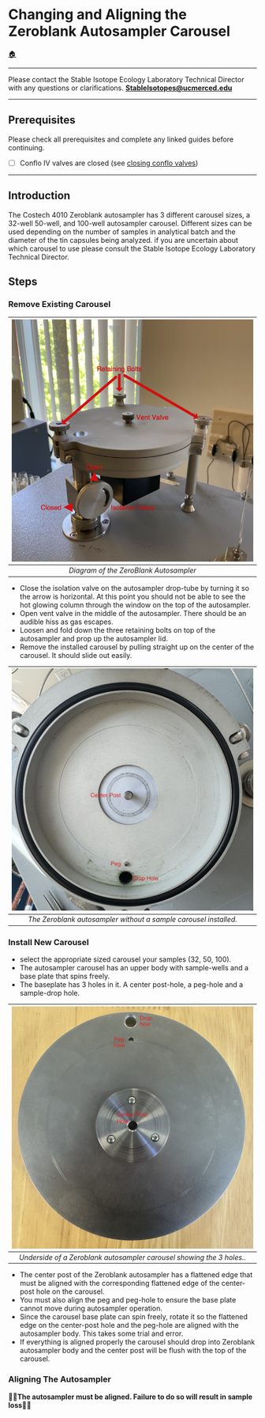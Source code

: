 # Changing and Aligning the Zeroblank Autosampler Carousel  

[🏠](../README.md)

***

Please contact the Stable Isotope Ecology Laboratory Technical Director with any questions or clarifications. **StableIsotopes@ucmerced.edu**

***

## Prerequisites

Please check all prerequisites and complete any linked guides before continuing.

- [ ] Conflo IV valves are closed (see [closing conflo valves](../conflo/closing_conflo_valves.md))

*** 

## Introduction

The Costech 4010 Zeroblank autosampler has 3 different carousel sizes, a 32-well 50-well, and 100-well autosampler carousel. Different sizes can be used depending on the number of samples in analytical batch and the diameter of the tin capsules being analyzed. if you are uncertain about which carousel to use please consult the Stable Isotope Ecology Laboratory Technical Director. 

## Steps

### Remove Existing Carousel

|![](../figures/costech_EA/autosampler.png)|
|:--:|
|*Diagram of the ZeroBlank Autosampler*|

* Close the isolation valve on the autosampler drop-tube by turning it so the arrow is horizontal. At this point you should not be able to see the hot glowing column through the window on the top of the autosampler.
* Open vent valve in the middle of the autosampler. There should be an audible hiss as gas escapes.
* Loosen and fold down the three retaining bolts on top of the autosampler and prop up the autosampler lid.
* Remove the installed carousel by pulling straight up on the center of the carousel. It should slide out easily.

|![](../figures/costech_EA/empty_autosampler.jpeg)|
|:--:|
|*The Zeroblank autosampler without a sample carousel installed.*|

### Install New Carousel

* select the appropriate sized carousel your samples (32, 50, 100).
* The autosampler carousel has an upper body with sample-wells and a base plate that spins freely.
* The baseplate has 3 holes in it. A center post-hole, a peg-hole and a sample-drop hole. 

|![](../figures/costech_EA/carousel_underside.jpeg)|
|:--:|
|*Underside of a Zeroblank autosampler carousel showing the 3 holes..*|

* The center post of the Zeroblank autosampler has a flattened edge that must be aligned with the corresponding flattened edge of the center-post hole on the carousel. 
* You must also align the peg and peg-hole to ensure the base plate cannot move during autosampler operation. 
* Since the carousel base plate can spin freely, rotate it so the flattened edge on the center-post hole and the peg-hole are aligned with the autosampler body. This takes some trial and error. 
* If everything is aligned properly the carousel should drop into Zeroblank autosampler body and the center post will be flush with the top of the carousel.

### Aligning The Autosampler
**🚨🚨The autosampler must be aligned. Failure to do so will result in sample loss🚨🚨**


